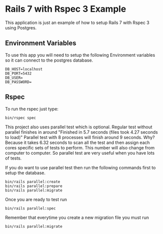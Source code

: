 # Rails 7 with Rspec 3 Example

This application is just an example of how to setup Rails 7 with Rspec 3 using Postgres.

## Environment Variables

To use this app you will need to setup the following Environment variables so it can connect to the postgres
database.

```
DB_HOST=localhost
DB_PORT=5432
DB_USER=
DB_PASSWORD=
```

## Rspec

To run the rspec just type:
```
bin/rspec spec
```

This project also uses parallel test which is optional.
Regular test without parallel finishes in around "Finished in 5.7 seconds (files took 4.27 seconds to load)"
Parallel test with 8 processes will finish around 9 seconds. Why? Because it takes 6.32 seconds to
scan all the test and then assign each cores specific sets of tests to perform. This number will also
change from computer to computer. So parallel test are very useful when you have lots of tests.


If you do want to use parallel test then run the following commands first to setup the database.

```
bin/rails parallel:create
bin/rails parallel:prepare
bin/rails parallel:migrate
```

Once you are ready to test run
```
bin/rails parallel:spec
```

Remember that everytime you create a new migration file you must run
```
bin/rails parallel:migrate
```
